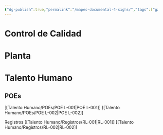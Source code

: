 ```yaml
---
{"dg-publish":true,"permalink":"/mapeo-documental-4-sighs/","tags":["gardenEntry"]}
---
```


# Control de Calidad
# Planta
# Talento Humano
## POEs
[[Talento Humano/POEs/POE L-001\|POE L-001]]
[[Talento Humano/POEs/POE L-002\|POE L-002]]

Registros
[[Talento Humano/Registros/RL-001\|RL-001]]
[[Talento Humano/Registros/RL-002\|RL-002]]
